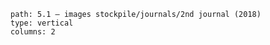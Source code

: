 ```img-gallery
path: 5.1 — images stockpile/journals/2nd journal (2018)
type: vertical
columns: 2
```